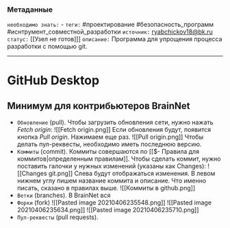 ### Метаданные
`необходимо знать:` -
`теги:` #проектирование #безопасность_программ #иснтрумент_совместной_разработки
`источник:` ryabchickov18@bk.ru
`статус:` [[Узел не готов]]]
`описание:` Программа для упрощения процесса разработки с помощью git.

---
# GitHub Desktop
## Минимум для контрибьютеров BrainNet

- `Обновление` (pull). Чтобы загрузить обновления сети, нужно нажать *Fetch origin*:
	![[Fetch origin.png]]
	Если обновления будут, появится кнопка *Pull origin*. Нажимаем еще раз.  ![[Pull origin.png]]
	Чтобы делать пул-реквесты, необходимо иметь последнюю версию. 
- `Коммиты` (commit). Коммиты совершаются по [[$- Правила для коммитов|определенным правилам]]. Чтобы сделать коммит, нужно поставить галочки у нужных изменений (указаны как Changes):
	![[Changes git.png]]
	Слева будут отображаться изменения. В левом нижнем углу пишем название коммита и описание. Что именно писать, сказано в правилах выше.
	![[Коммиты в github.png]]
- `Ветки` (branches). В BrainNet вся
- `Форки` (fork) ![[Pasted image 20210406235548.png]]
	![[Pasted image 20210406235634.png]]
	![[Pasted image 20210406235710.png]]
- `Пул-реквесты` (pull requests).


